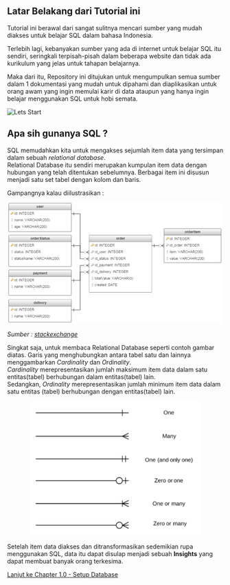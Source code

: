 ## Latar Belakang dari Tutorial ini

Tutorial ini berawal dari sangat sulitnya mencari sumber yang mudah diakses untuk belajar SQL dalam bahasa Indonesia.

Terlebih lagi, kebanyakan sumber yang ada di internet untuk belajar SQL itu sendiri, seringkali terpisah-pisah dalam beberapa website dan tidak ada kurikulum yang jelas untuk tahapan belajarnya.

Maka dari itu, Repository ini ditujukan untuk mengumpulkan semua sumber dalam 1 dokumentasi yang mudah untuk dipahami dan diaplikasikan untuk orang awam yang ingin memulai karir di data ataupun yang hanya ingin belajar menggunakan SQL untuk hobi semata.

![Lets Start](https://media.giphy.com/media/Jg3FB9vFhgwo/giphy.gif)

## Apa sih gunanya SQL ?
SQL memudahkan kita untuk mengakses sejumlah item data yang tersimpan dalam sebuah *relational database*. <br/>
Relational Database itu sendiri merupakan kumpulan item data dengan hubungan yang telah ditentukan sebelumnya. Berbagai item ini disusun menjadi satu set tabel dengan kolom dan baris. 

Gampangnya kalau diilustrasikan :
<p align="center">
<img src="../Images/example-relational-db.jpg" width="500" />
</p>

*Sumber : [stackexchange](https://stackoverflow.com/questions/39185915/relational-database-tables-for-food-products-specifying-different-categories)*

Singkat saja, untuk membaca Relational Database seperti contoh gambar diatas. Garis yang menghubungkan antara tabel satu dan lainnya menggambarkan *Cardinality* dan *Ordinality*.<br/>
*Cardinality* merepresentasikan jumlah maksimum item data dalam satu entitas(tabel) berhubungan dalam entitas(tabel) lain.<br/>
 Sedangkan, *Ordinality* merepresentasikan jumlah minimum item data dalam satu entitas (tabel) berhubungan dengan entitas(tabel) lain.
<p align="center">
<img src="../Images/erd-notation.png" width="400" />
</p>

Setelah item data diakses dan ditransformasikan sedemikian rupa menggunakan SQL, data itu dapat disulap menjadi sebuah **Insights** yang dapat membuat banyak orang terkesima. 

[Lanjut ke Chapter 1.0 - Setup Database](chapter1.0-SetupDatabase.md) 


